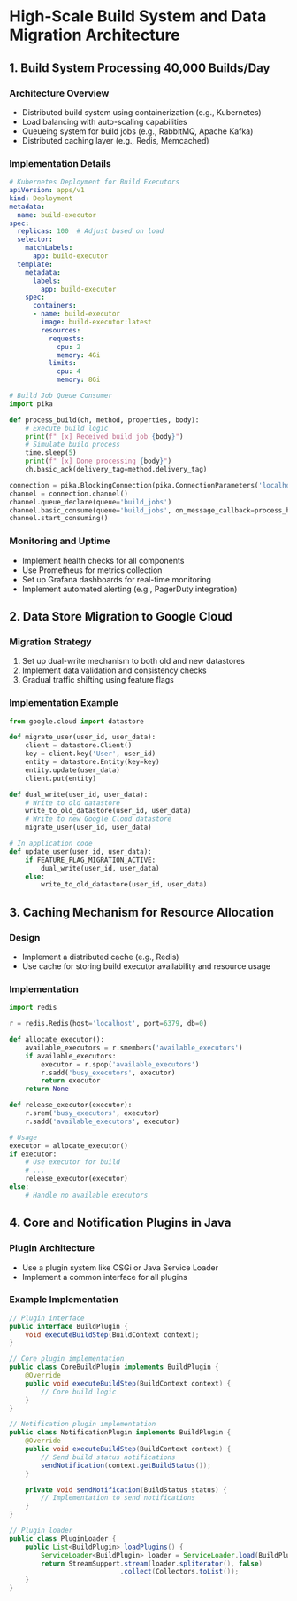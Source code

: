 # High-Scale Build System and Data Migration Architecture

## 1. Build System Processing 40,000 Builds/Day

### Architecture Overview
- Distributed build system using containerization (e.g., Kubernetes)
- Load balancing with auto-scaling capabilities
- Queueing system for build jobs (e.g., RabbitMQ, Apache Kafka)
- Distributed caching layer (e.g., Redis, Memcached)

### Implementation Details
```yaml
# Kubernetes Deployment for Build Executors
apiVersion: apps/v1
kind: Deployment
metadata:
  name: build-executor
spec:
  replicas: 100  # Adjust based on load
  selector:
    matchLabels:
      app: build-executor
  template:
    metadata:
      labels:
        app: build-executor
    spec:
      containers:
      - name: build-executor
        image: build-executor:latest
        resources:
          requests:
            cpu: 2
            memory: 4Gi
          limits:
            cpu: 4
            memory: 8Gi
```

```python
# Build Job Queue Consumer
import pika

def process_build(ch, method, properties, body):
    # Execute build logic
    print(f" [x] Received build job {body}")
    # Simulate build process
    time.sleep(5)
    print(f" [x] Done processing {body}")
    ch.basic_ack(delivery_tag=method.delivery_tag)

connection = pika.BlockingConnection(pika.ConnectionParameters('localhost'))
channel = connection.channel()
channel.queue_declare(queue='build_jobs')
channel.basic_consume(queue='build_jobs', on_message_callback=process_build)
channel.start_consuming()
```

### Monitoring and Uptime
- Implement health checks for all components
- Use Prometheus for metrics collection
- Set up Grafana dashboards for real-time monitoring
- Implement automated alerting (e.g., PagerDuty integration)

## 2. Data Store Migration to Google Cloud

### Migration Strategy
1. Set up dual-write mechanism to both old and new datastores
2. Implement data validation and consistency checks
3. Gradual traffic shifting using feature flags

### Implementation Example
```python
from google.cloud import datastore

def migrate_user(user_id, user_data):
    client = datastore.Client()
    key = client.key('User', user_id)
    entity = datastore.Entity(key=key)
    entity.update(user_data)
    client.put(entity)

def dual_write(user_id, user_data):
    # Write to old datastore
    write_to_old_datastore(user_id, user_data)
    # Write to new Google Cloud datastore
    migrate_user(user_id, user_data)

# In application code
def update_user(user_id, user_data):
    if FEATURE_FLAG_MIGRATION_ACTIVE:
        dual_write(user_id, user_data)
    else:
        write_to_old_datastore(user_id, user_data)
```

## 3. Caching Mechanism for Resource Allocation

### Design
- Implement a distributed cache (e.g., Redis)
- Use cache for storing build executor availability and resource usage

### Implementation
```python
import redis

r = redis.Redis(host='localhost', port=6379, db=0)

def allocate_executor():
    available_executors = r.smembers('available_executors')
    if available_executors:
        executor = r.spop('available_executors')
        r.sadd('busy_executors', executor)
        return executor
    return None

def release_executor(executor):
    r.srem('busy_executors', executor)
    r.sadd('available_executors', executor)

# Usage
executor = allocate_executor()
if executor:
    # Use executor for build
    # ...
    release_executor(executor)
else:
    # Handle no available executors
```

## 4. Core and Notification Plugins in Java

### Plugin Architecture
- Use a plugin system like OSGi or Java Service Loader
- Implement a common interface for all plugins

### Example Implementation
```java
// Plugin interface
public interface BuildPlugin {
    void executeBuildStep(BuildContext context);
}

// Core plugin implementation
public class CoreBuildPlugin implements BuildPlugin {
    @Override
    public void executeBuildStep(BuildContext context) {
        // Core build logic
    }
}

// Notification plugin implementation
public class NotificationPlugin implements BuildPlugin {
    @Override
    public void executeBuildStep(BuildContext context) {
        // Send build status notifications
        sendNotification(context.getBuildStatus());
    }

    private void sendNotification(BuildStatus status) {
        // Implementation to send notifications
    }
}

// Plugin loader
public class PluginLoader {
    public List<BuildPlugin> loadPlugins() {
        ServiceLoader<BuildPlugin> loader = ServiceLoader.load(BuildPlugin.class);
        return StreamSupport.stream(loader.spliterator(), false)
                            .collect(Collectors.toList());
    }
}
```

